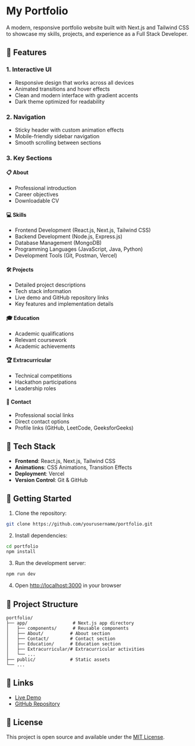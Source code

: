 # My Portfolio

A modern, responsive portfolio website built with Next.js and Tailwind CSS to showcase my skills, projects, and experience as a Full Stack Developer.

## 🚀 Features

### 1. Interactive UI
- Responsive design that works across all devices
- Animated transitions and hover effects
- Clean and modern interface with gradient accents
- Dark theme optimized for readability

### 2. Navigation
- Sticky header with custom animation effects
- Mobile-friendly sidebar navigation
- Smooth scrolling between sections

### 3. Key Sections

#### 📋 About
- Professional introduction
- Career objectives
- Downloadable CV

#### 💻 Skills
- Frontend Development (React.js, Next.js, Tailwind CSS)
- Backend Development (Node.js, Express.js)
- Database Management (MongoDB)
- Programming Languages (JavaScript, Java, Python)
- Development Tools (Git, Postman, Vercel)

#### 🛠️ Projects
- Detailed project descriptions
- Tech stack information
- Live demo and GitHub repository links
- Key features and implementation details

#### 🎓 Education
- Academic qualifications
- Relevant coursework
- Academic achievements

#### 🏆 Extracurricular
- Technical competitions
- Hackathon participations
- Leadership roles

#### 📱 Contact
- Professional social links
- Direct contact options
- Profile links (GitHub, LeetCode, GeeksforGeeks)

## 🔧 Tech Stack

- **Frontend**: React.js, Next.js, Tailwind CSS
- **Animations**: CSS Animations, Transition Effects
- **Deployment**: Vercel
- **Version Control**: Git & GitHub

## 🚀 Getting Started

1. Clone the repository:
```bash
git clone https://github.com/yourusername/portfolio.git
```

2. Install dependencies:
```bash
cd portfolio
npm install
```

3. Run the development server:
```bash
npm run dev
```

4. Open [http://localhost:3000](http://localhost:3000) in your browser

## 📂 Project Structure

```
portfolio/
├── app/                 # Next.js app directory
│   ├── components/      # Reusable components
│   ├── About/          # About section
│   ├── Contact/        # Contact section
│   ├── Education/      # Education section
│   ├── Extracurricular/# Extracurricular activities
│   └── ...
├── public/             # Static assets
└── ...
```

## 🔗 Links

- [Live Demo](your-portfolio-url)
- [GitHub Repository](your-repo-url)

## 📄 License

This project is open source and available under the [MIT License](LICENSE).
